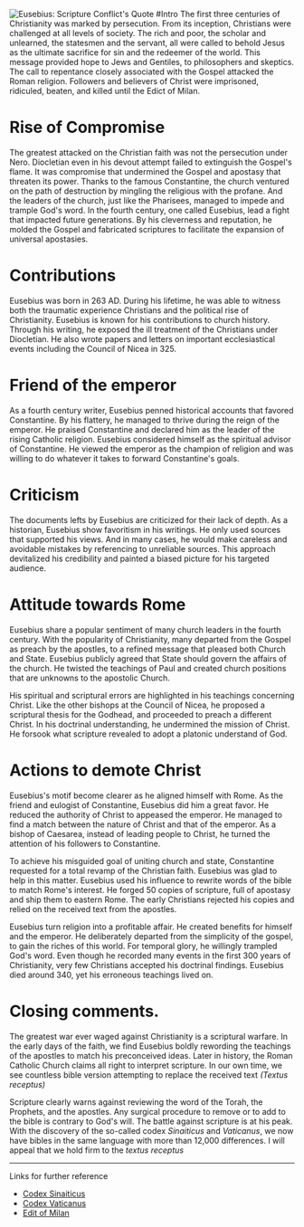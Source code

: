 <!--properties
title=Eusebius: Scripture Conflict
id=VNxaItPMHe
authorKey=wendly
image=https://inquisitionreturns.com/img/eusebius.jpg
publish=true
summary=In the fourth century, one called Eusebius, lead a fight that impacted future generations. By his cleverness and reputation, he molded the Gospel and fabricated scriptures to facilitate the expansion of universal apostasies
created=Sun May 29 2016 06:49:29 GMT+0300 (EEST)
publishDate=Sun May 29 2016 06:49:29 GMT+0300 (EEST)
updated=Mon Mar 06 2017 00:57:44 GMT+0200 (EET)
searches=
-->

![Eusebius: Scripture Conflict's Quote](https://inquisitionreturns.com/img/eusebius.jpg)
#Intro
The first three centuries of Christianity was marked by persecution. From its
inception, Christians were challenged at all levels of society. The rich and poor, the
scholar and unlearned, the statesmen and the servant, all were called to 
behold Jesus as the ultimate sacrifice for sin and the redeemer of the world.
This message provided hope to Jews and Gentiles, to philosophers and skeptics.
The call to repentance closely associated with the Gospel attacked the Roman
religion. Followers and believers of Christ were imprisoned, ridiculed,
beaten, and killed until the Edict of Milan.

# Rise of Compromise
The greatest attacked on the Christian faith was not the persecution under Nero.
Diocletian even in his devout attempt failed to extinguish the Gospel's flame.
It was compromise that undermined the Gospel and apostasy that threaten its
power. Thanks to the famous Constantine, the church ventured on the path of 
destruction by mingling the religious with the profane. And the leaders of the
church, just like the Pharisees, managed to impede and trample God's word.
In the fourth century, one called Eusebius, lead a fight that impacted future
generations. By his cleverness and reputation, he molded the Gospel and
fabricated scriptures to facilitate the expansion of universal apostasies.

# Contributions
Eusebius was born in 263 AD. During his lifetime, he was able to witness both
the traumatic experience Christians and the political rise of Christianity.
Eusebius is known for his contributions to church history. Through his writing,
he exposed the ill treatment of the Christians under Diocletian. He also
wrote papers and letters on important ecclesiastical events including the
Council of Nicea in 325.

# Friend of the emperor
As a fourth century writer, Eusebius penned historical accounts that favored
Constantine. By his flattery, he managed to thrive during the reign of the
emperor. He praised Constantine and declared him as the leader of the rising
Catholic religion. Eusebius considered himself as the spiritual advisor of
Constantine. He viewed the emperor as the champion of religion and was
willing to do whatever it takes to forward Constantine's goals.

# Criticism
The documents lefts by Eusebius are criticized for their lack of depth. As a
historian, Eusebius show favoritism in his writings. He only used sources that
supported his views. And in many cases, he would make careless and
avoidable mistakes by referencing to unreliable sources. This approach 
devitalized his credibility and painted a biased picture for his targeted
audience.

# Attitude towards Rome
Eusebius share a popular sentiment of many church leaders in the fourth 
century. With the popularity of Christianity, many departed from the 
Gospel as preach by the apostles, to a refined message that pleased both
Church and State. Eusebius publicly agreed that State should govern the
affairs of the church. He twisted the teachings of Paul and created church
positions that are unknowns to the apostolic Church.

His spiritual and scriptural errors are highlighted in his teachings concerning
Christ. Like the other bishops at the Council of Nicea, he proposed a
scriptural thesis for the Godhead, and proceeded to preach a different
Christ. In his doctrinal understanding, he undermined the mission of Christ.
He forsook what scripture revealed to adopt a platonic understand
of God.

# Actions to demote Christ
Eusebius's motif become clearer as he aligned himself with Rome. As the friend
and eulogist of Constantine, Eusebius did him a great favor. He reduced the
authority of Christ to appeased the emperor. He managed to find a match
between the nature of Christ and that of the emperor. As a bishop of
Caesarea, instead of leading people to Christ, he turned the attention
of his followers to Constantine.

To achieve his misguided goal of uniting church and state, Constantine
requested for a total revamp of the Christian faith. Eusebius was glad
to help in this matter. Eusebius used his influence to rewrite words of the
bible to match Rome's interest. He forged 50 copies of scripture, full
of apostasy and ship them to eastern Rome. The early Christians
rejected his copies and relied on the received text from the apostles.

Eusebius turn religion into a profitable affair. He created benefits for
himself and the emperor. He deliberately departed from the 
simplicity of the gospel, to gain the riches of this world. For temporal
glory, he willingly trampled God's word. Even though he recorded
many events in the first 300 years of Christianity, very few Christians
accepted his doctrinal findings. Eusebius died around 340, yet his erroneous
teachings lived on. 

# Closing comments.
The greatest war ever waged against Christianity is a scriptural warfare. In
the early days of the faith, we find Eusebius boldly rewording the teachings
of the apostles to match his preconceived ideas. Later in history,
the Roman Catholic Church claims all right to interpret scripture.
In our own time, we see countless bible version attempting to replace
the received text *(Textus receptus)*

Scripture clearly warns against reviewing the word of the Torah, the
Prophets, and the apostles. Any surgical procedure to remove or to add to
the bible is contrary to God's will. The battle against scripture is at his
peak. With the discovery of the so-called codex *Sinaiticus* and *Vaticanus*,
we now have bibles in the same language with more than 12,000 differences.
I will appeal that we hold firm to the *textus receptus*

---
Links for further reference
* [Codex Sinaiticus](https://www.google.com/#q=codex+sinaiticus)
* [Codex Vaticanus](https://www.google.com/#q=codex+vaticanus)
* [Edit of Milan](https://www.google.com/#q=edit+of+milan)

